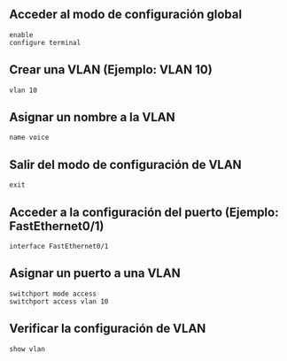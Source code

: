 ## Acceder al modo de configuración global
    
    enable
    configure terminal

## Crear una VLAN (Ejemplo: VLAN 10)
  ```shell
  vlan 10
  ```

## Asignar un nombre a la VLAN
  ```
  name voice
  ```

## Salir del modo de configuración de VLAN
  ```
  exit
  ```

## Acceder a la configuración del puerto (Ejemplo: FastEthernet0/1)
  ```
  interface FastEthernet0/1
  ```

## Asignar un puerto a una VLAN
  ```
  switchport mode access
  switchport access vlan 10
  ```

## Verificar la configuración de VLAN
  ```
  show vlan
  ```
